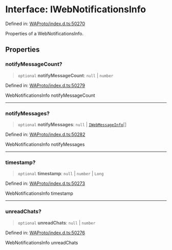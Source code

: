 # Interface: IWebNotificationsInfo

Defined in: [WAProto/index.d.ts:50270](https://github.com/Fokusdotid/Baileys/blob/58a03b5a49cf326e1050515994499cb0bb76662f/WAProto/index.d.ts#L50270)

Properties of a WebNotificationsInfo.

## Properties

### notifyMessageCount?

> `optional` **notifyMessageCount**: `null` \| `number`

Defined in: [WAProto/index.d.ts:50279](https://github.com/Fokusdotid/Baileys/blob/58a03b5a49cf326e1050515994499cb0bb76662f/WAProto/index.d.ts#L50279)

WebNotificationsInfo notifyMessageCount

***

### notifyMessages?

> `optional` **notifyMessages**: `null` \| [`IWebMessageInfo`](IWebMessageInfo.md)[]

Defined in: [WAProto/index.d.ts:50282](https://github.com/Fokusdotid/Baileys/blob/58a03b5a49cf326e1050515994499cb0bb76662f/WAProto/index.d.ts#L50282)

WebNotificationsInfo notifyMessages

***

### timestamp?

> `optional` **timestamp**: `null` \| `number` \| `Long`

Defined in: [WAProto/index.d.ts:50273](https://github.com/Fokusdotid/Baileys/blob/58a03b5a49cf326e1050515994499cb0bb76662f/WAProto/index.d.ts#L50273)

WebNotificationsInfo timestamp

***

### unreadChats?

> `optional` **unreadChats**: `null` \| `number`

Defined in: [WAProto/index.d.ts:50276](https://github.com/Fokusdotid/Baileys/blob/58a03b5a49cf326e1050515994499cb0bb76662f/WAProto/index.d.ts#L50276)

WebNotificationsInfo unreadChats
